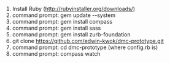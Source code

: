 1. Install Ruby (http://rubyinstaller.org/downloads/)
2. command prompt: gem update --system
3. command prompt: gem install compass
4. command prompt: gem install sass
5. command prompt: gem install zurb-foundation
6. git clone https://github.com/edwin-kwok/dmc-prototype.git
7. command prompt: cd dmc-prototype (where config.rb is)
8. command prompt: compass watch
